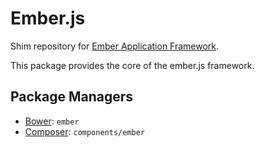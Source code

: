 Ember.js
========

Shim repository for [Ember Application Framework](http://emberjs.com/).

This package provides the core of the ember.js framework.

Package Managers
----------------

* [Bower](http://bower.io): `ember`
* [Composer](http://packagist.org/packages/components/ember): `components/ember`
